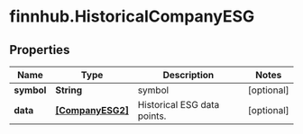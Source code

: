 # finnhub.HistoricalCompanyESG

## Properties

Name | Type | Description | Notes
------------ | ------------- | ------------- | -------------
**symbol** | **String** | symbol | [optional] 
**data** | [**[CompanyESG2]**](CompanyESG2.md) | Historical ESG data points. | [optional] 


